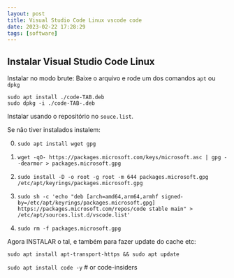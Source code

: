 ```yaml
---
layout: post
title: Visual Studio Code Linux vscode code
date: 2023-02-22 17:28:29  
tags: [software]
---
```

## Instalar Visual Studio Code Linux

Instalar no modo brute: 
Baixe o arquivo e rode um dos comandos `apt` ou `dpkg`

	sudo apt install ./code-TAB.deb
	sudo dpkg -i ./code-TAB-.deb

Instalar usando o repositório no `souce.list`. 

Se não tiver instalados instalem:

0. `sudo apt install wget gpg`

1. `wget -qO- https://packages.microsoft.com/keys/microsoft.asc | gpg --dearmor > packages.microsoft.gpg`

2. `sudo install -D -o root -g root -m 644 packages.microsoft.gpg /etc/apt/keyrings/packages.microsoft.gpg`

3. `sudo sh -c 'echo "deb [arch=amd64,arm64,armhf signed-by=/etc/apt/keyrings/packages.microsoft.gpg] https://packages.microsoft.com/repos/code stable main" > /etc/apt/sources.list.d/vscode.list'`

4. `sudo rm -f packages.microsoft.gpg`

Agora INSTALAR o tal, e também para fazer update do cache etc:

`sudo apt install apt-transport-https && sudo apt update`

`sudo apt install code -y` # or code-insiders

